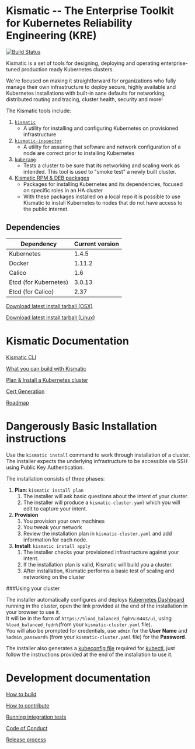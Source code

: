 # Kismatic -- The Enterprise Toolkit for Kubernetes Reliability Engineering (KRE)
[![Build Status](https://snap-ci.com/On8xdVQV0xY5VXICf0Fx0Vq7fVMDUAfU6JFc8Wtt94A/build_image)](https://snap-ci.com/apprenda/kismatic/branch/master)

Kismatic is a set of tools for designing, deploying and operating enterprise-tuned production ready Kubernetes clusters.

We're focused on making it straightforward for organizations who fully manage their own infrastructure to deploy secure, highly available and Kubernetes installations with built-in sane defaults for networking, distributed routing and tracing, cluster health, security and more!

The Kismatic tools include:

1. [`kismatic`](docs/INSTALL.md)
   * A utility for installing and configuring Kubernetes on provisioned infrastructure
2. [`kismatic-inspector`](cmd/kismatic-inspector/README.md)
   * A utility for assuring that software and network configuration of a node are correct prior to installing Kubernetes
3. [`kuberang`](https://github.com/apprenda/kuberang)
   * Tests a cluster to be sure that its networking and scaling work as intended. This tool is used to "smoke test" a newly built cluster.
4. [Kismatic RPM & DEB packages](docs/PACKAGES.md)
   * Packages for installing Kubernetes and its dependencies, focused on specific roles in an HA cluster
   * With these packages installed on a local repo it is possible to use Kismatic to install Kubernetes to nodes that do not have access to the public internet.

## Dependencies
| Dependency | Current version |
| --- | --- |
| Kubernetes | 1.4.5 |
| Docker | 1.11.2 |
| Calico | 1.6 |
| Etcd (for Kubernetes) | 3.0.13 |
| Etcd (for Calico) | 2.37 |

[Download latest install tarball (OSX)](https://kismatic-installer.s3-accelerate.amazonaws.com/latest-darwin/kismatic.tar.gz)

[Download latest install tarball (Linux)](https://kismatic-installer.s3-accelerate.amazonaws.com/latest/kismatic.tar.gz)

# Kismatic Documentation

[Kismatic CLI](https://github.com/apprenda/kismatic/tree/master/kismatic-cli-docs)

[What you can build with Kismatic](docs/INTENT.md)

[Plan & Install a Kubernetes cluster](docs/INSTALL.md)

[Cert Generation](docs/cert_generation.md)

[Roadmap](ROADMAP.md)

# Dangerously Basic Installation instructions
Use the `kismatic install` command to work through installation of a cluster. The installer expects the underlying infrastructure to be accessible via SSH using Public Key Authentication.

The installation consists of three phases:

1. **Plan**: `kismatic install plan`
   1. The installer will ask basic questions about the intent of your cluster.
   2. The installer will produce a `kismatic-cluster.yaml` which you will edit to capture your intent.
2. **Provision**
   1. You provision your own machines
   2. You tweak your network
   3. Review the installation plan in `kismatic-cluster.yaml` and add information for each node.
3. **Install**: `kismatic install apply`
   1. The installer checks your provisioned infrastructure against your intent.
   2. If the installation plan is valid, Kismatic will build you a cluster.
   3. After installation, Kismatic performs a basic test of scaling and networking on the cluster

###Using your cluster

The installer automatically configures and deploys [Kubernetes Dashboard](http://kubernetes.io/docs/user-guide/ui/) running in the cluster, open the link provided at the end of the installation in your browser to use it.    
It will be in the form of `https://%load_balanced_fqdn%:6443/ui`, using `%load_balanced_fqdn%`(from your `kismatic-cluster.yaml` file).      
You will also be prompted for credentials, use `admin` for the **User Name** and `%admin_password%` (from your `kismatic-cluster.yaml` file) for the **Password**.

The installer also generates a [kubeconfig file](http://kubernetes.io/docs/user-guide/kubeconfig-file/) required for [kubectl](http://kubernetes.io/docs/user-guide/kubectl-overview/), just follow the instructions provided at the end of the installation to use it.   

# Development documentation

[How to build](BUILDING.md)

[How to contribute](CONTRIBUTING.md)

[Running integration tests](INTEGRATION_TESTING.md)

[Code of Conduct](code-of-conduct.md)

[Release process](docs/RELEASE.md)
